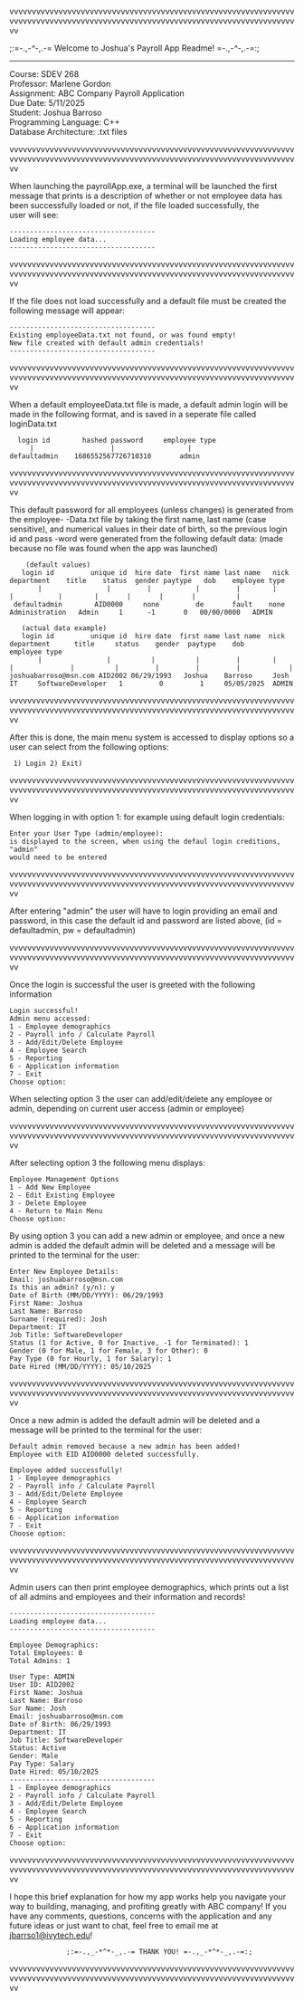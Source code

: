 vvvvvvvvvvvvvvvvvvvvvvvvvvvvvvvvvvvvvvvvvvvvvvvvvvvvvvvvvvvvvvvvvvvvvvvvvvvvvvvvvvvvvvvvvvvvvvvvvvvvvvvvvvvvvvvvvvvvvvvvvvvvvvvvvv
                                                                           
  ;:=-.,_-*^*-_,.-= Welcome to Joshua's Payroll App Readme! =-.,_-*^*-_,.-=:;
                                                                          
------------------------------------------------------------------------------------------------
                                                                        
Course: SDEV 268                                      
Professor: Marlene Gordon                        
Assignment: ABC Company Payroll Application           
Due Date: 5/11/2025                                   
Student: Joshua Barroso                              
Programming Language: C++                                
Database Architecture: .txt files                        
                                                                           
vvvvvvvvvvvvvvvvvvvvvvvvvvvvvvvvvvvvvvvvvvvvvvvvvvvvvvvvvvvvvvvvvvvvvvvvvvvvvvvvvvvvvvvvvvvvvvvvvvvvvvvvvvvvvvvvvvvvvvvvvvvvvvvvvv
                                                                              
  When launching the payrollApp.exe, a terminal will be launched the first  
  message that prints is a description of whether or not employee data 
  has been successfully loaded or not, if the file loaded successfully, the    
  user will see:                                                            
                                                                           
    ------------------------------------
    Loading employee data...
    ------------------------------------

vvvvvvvvvvvvvvvvvvvvvvvvvvvvvvvvvvvvvvvvvvvvvvvvvvvvvvvvvvvvvvvvvvvvvvvvvvvvvvvvvvvvvvvvvvvvvvvvvvvvvvvvvvvvvvvvvvvvvvvvvvvvvvvvvv

  If the file does not load successfully and a default file must be created
  the following message will appear:

    ------------------------------------
    Existing employeeData.txt not found, or was found empty!      
    New file created with default admin credentials!
    ------------------------------------

vvvvvvvvvvvvvvvvvvvvvvvvvvvvvvvvvvvvvvvvvvvvvvvvvvvvvvvvvvvvvvvvvvvvvvvvvvvvvvvvvvvvvvvvvvvvvvvvvvvvvvvvvvvvvvvvvvvvvvvvvvvvvvvvvv

  When a default employeeData.txt file is made, a default admin login will
  be made in the following format, and is saved in a seperate file called
  loginData.txt

      login id        hashed password     employee type
         |                   |                  |
    defaultadmin    1686552567726710310       admin

vvvvvvvvvvvvvvvvvvvvvvvvvvvvvvvvvvvvvvvvvvvvvvvvvvvvvvvvvvvvvvvvvvvvvvvvvvvvvvvvvvvvvvvvvvvvvvvvvvvvvvvvvvvvvvvvvvvvvvvvvvvvvvvvvv

   This default password for all employees (unless changes) is generated
   from the employee-
  -Data.txt file by taking the first name, last name (case sensitive), and
   numerical values in their date of birth, so the previous login id and pass
  -word were generated from the following default data: (made because no file
   was found when the app was launched)

        (default values)
       login id         unique id  hire date  first name last name   nick      department    title    status  gender paytype   dob    employee type
           |                |         |           |         |        |            |           |        |       |       |       |          |
     defaultadmin        AID0000     none         de       fault    none    Administration   Admin     1      -1       0   00/00/0000   ADMIN

       (actual data example)
       login id         unique id  hire date  first name last name  nick       department      title     status    gender  paytype    dob      employee type
           |                |          |          |         |        |            |              |          |         |         |         |            |
    joshuabarroso@msn.com AID2002 06/29/1993   Joshua    Barroso     Josh        IT     SoftwareDeveloper   1         0         1     05/05/2025  ADMIN
  

vvvvvvvvvvvvvvvvvvvvvvvvvvvvvvvvvvvvvvvvvvvvvvvvvvvvvvvvvvvvvvvvvvvvvvvvvvvvvvvvvvvvvvvvvvvvvvvvvvvvvvvvvvvvvvvvvvvvvvvvvvvvvvvvvv

  After this is done, the main menu system is accessed to display options so
  a user can select from the following options:

     1) Login 2) Exit)
                                                                           
vvvvvvvvvvvvvvvvvvvvvvvvvvvvvvvvvvvvvvvvvvvvvvvvvvvvvvvvvvvvvvvvvvvvvvvvvvvvvvvvvvvvvvvvvvvvvvvvvvvvvvvvvvvvvvvvvvvvvvvvvvvvvvvvvv

  When logging in with option 1: for example using default login credentials:

    Enter your User Type (admin/employee):
    is displayed to the screen, when using the defaul login creditions, "admin"
    would need to be entered

vvvvvvvvvvvvvvvvvvvvvvvvvvvvvvvvvvvvvvvvvvvvvvvvvvvvvvvvvvvvvvvvvvvvvvvvvvvvvvvvvvvvvvvvvvvvvvvvvvvvvvvvvvvvvvvvvvvvvvvvvvvvvvvvvv
  
  After entering "admin" the user will have to login providing an email and
  password, in this case the default id and password are listed above,
  (id = defaultadmin, pw = defaultadmin)

vvvvvvvvvvvvvvvvvvvvvvvvvvvvvvvvvvvvvvvvvvvvvvvvvvvvvvvvvvvvvvvvvvvvvvvvvvvvvvvvvvvvvvvvvvvvvvvvvvvvvvvvvvvvvvvvvvvvvvvvvvvvvvvvvv

  Once the login is successful the user is greeted with the following information

    Login successful!
    Admin menu accessed:
    1 - Employee demographics
    2 - Payroll info / Calculate Payroll
    3 - Add/Edit/Delete Employee
    4 - Employee Search
    5 - Reporting
    6 - Application information
    7 - Exit
    Choose option: 

  When selecting option 3 the user can add/edit/delete any employee or admin,
  depending on current user access (admin or employee)

vvvvvvvvvvvvvvvvvvvvvvvvvvvvvvvvvvvvvvvvvvvvvvvvvvvvvvvvvvvvvvvvvvvvvvvvvvvvvvvvvvvvvvvvvvvvvvvvvvvvvvvvvvvvvvvvvvvvvvvvvvvvvvvvvv

  After selecting option 3 the following menu displays:

    Employee Management Options
    1 - Add New Employee
    2 - Edit Existing Employee
    3 - Delete Employee
    4 - Return to Main Menu
    Choose option:

  By using option 3 you can add a new admin or employee,
  and once a new admin is added the default admin will be deleted and a message will
  be printed to the terminal for the user:

    Enter New Employee Details:
    Email: joshuabarroso@msn.com
    Is this an admin? (y/n): y
    Date of Birth (MM/DD/YYYY): 06/29/1993
    First Name: Joshua
    Last Name: Barroso
    Surname (required): Josh
    Department: IT
    Job Title: SoftwareDeveloper
    Status (1 for Active, 0 for Inactive, -1 for Terminated): 1
    Gender (0 for Male, 1 for Female, 3 for Other): 0
    Pay Type (0 for Hourly, 1 for Salary): 1
    Date Hired (MM/DD/YYYY): 05/10/2025

vvvvvvvvvvvvvvvvvvvvvvvvvvvvvvvvvvvvvvvvvvvvvvvvvvvvvvvvvvvvvvvvvvvvvvvvvvvvvvvvvvvvvvvvvvvvvvvvvvvvvvvvvvvvvvvvvvvvvvvvvvvvvvvvvv


  Once a new admin is added the default admin will be deleted and a message will
  be printed to the terminal for the user:

    Default admin removed because a new admin has been added!
    Employee with EID AID0000 deleted successfully.

    Employee added successfully!
    1 - Employee demographics
    2 - Payroll info / Calculate Payroll
    3 - Add/Edit/Delete Employee
    4 - Employee Search
    5 - Reporting
    6 - Application information
    7 - Exit
    Choose option:

vvvvvvvvvvvvvvvvvvvvvvvvvvvvvvvvvvvvvvvvvvvvvvvvvvvvvvvvvvvvvvvvvvvvvvvvvvvvvvvvvvvvvvvvvvvvvvvvvvvvvvvvvvvvvvvvvvvvvvvvvvvvvvvvvv

  Admin users can then print employee demographics, which prints out a list of all admins and employees and their information
  and records!
  
    ------------------------------------
    Loading employee data...
    ------------------------------------
    
    Employee Demographics:
    Total Employees: 0
    Total Admins: 1
    
    User Type: ADMIN
    User ID: AID2002
    First Name: Joshua
    Last Name: Barroso
    Sur Name: Josh
    Email: joshuabarroso@msn.com
    Date of Birth: 06/29/1993
    Department: IT
    Job Title: SoftwareDeveloper
    Status: Active
    Gender: Male
    Pay Type: Salary
    Date Hired: 05/10/2025
    ------------------------------------
    1 - Employee demographics
    2 - Payroll info / Calculate Payroll
    3 - Add/Edit/Delete Employee
    4 - Employee Search
    5 - Reporting
    6 - Application information
    7 - Exit
    Choose option:

vvvvvvvvvvvvvvvvvvvvvvvvvvvvvvvvvvvvvvvvvvvvvvvvvvvvvvvvvvvvvvvvvvvvvvvvvvvvvvvvvvvvvvvvvvvvvvvvvvvvvvvvvvvvvvvvvvvvvvvvvvvvvvvvvv

  I hope this brief explanation for how my app works help you navigate your way to
  building, managing, and profiting greatly with ABC company!
  If you have any comments, questions, concerns with the application and any future
  ideas or just want to chat, feel free to email me at jbarrso1@ivytech.edu!

                  ;:=-.,_-*^*-_,.-= THANK YOU! =-.,_-*^*-_,.-=:;

vvvvvvvvvvvvvvvvvvvvvvvvvvvvvvvvvvvvvvvvvvvvvvvvvvvvvvvvvvvvvvvvvvvvvvvvvvvvvvvvvvvvvvvvvvvvvvvvvvvvvvvvvvvvvvvvvvvvvvvvvvvvvvvvvv
